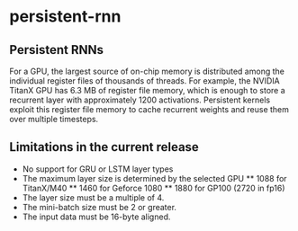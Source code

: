 # persistent-rnn

## Persistent RNNs

For a GPU, the largest source of on-chip memory is distributed among the individual register files
of thousands of threads. For example, the NVIDIA TitanX GPU has 6.3 MB of register file memory,
which is enough to store a recurrent layer with approximately 1200 activations. Persistent kernels
exploit this register file memory to cache recurrent weights and reuse them over multiple timesteps.

## Limitations in the current release

 * No support for GRU or LSTM layer types
 * The maximum layer size is determined by the selected GPU
 ** 1088 for TitanX/M40
 ** 1460 for Geforce 1080
 ** 1880 for GP100 (2720 in fp16)
 * The layer size must be a multiple of 4.
 * The mini-batch size must be 2 or greater.
 * The input data must be 16-byte aligned.


